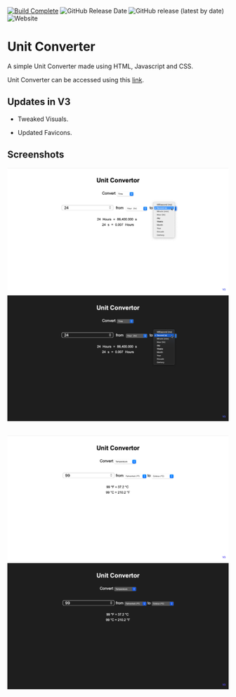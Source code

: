 [![Build Complete](https://img.shields.io/badge/build-passing-brightgreen)](https://adm410.github.io/Unit-Converter/)
![GitHub Release Date](https://img.shields.io/github/release-date/adm410/Unit-Converter)
![GitHub release (latest by date)](https://img.shields.io/github/v/release/adm410/Unit-Converter)
![Website](https://img.shields.io/website?url=https://adm410.github.io/Unit-Converter/)

# Unit Converter

A simple Unit Converter made using HTML, Javascript and CSS.

Unit Converter can be accessed using this [link](https://adm410.github.io/Unit-Converter/).

## Updates in V3

- Tweaked Visuals.

- Updated Favicons.

## Screenshots

![Screenshot-1a](https://raw.githubusercontent.com/adm410/Unit-Converter/V3/Screenshot-1a.png#gh-light-mode-only)
![Screenshot-1b](https://raw.githubusercontent.com/adm410/Unit-Converter/V3/Screenshot-1b.png#gh-dark-mode-only)
##
![Screenshot-2a](https://raw.githubusercontent.com/adm410/Unit-Converter/V3/Screenshot-2a.png#gh-light-mode-only)
![Screenshot-2b](https://raw.githubusercontent.com/adm410/Unit-Converter/V3/Screenshot-2b.png#gh-dark-mode-only)

